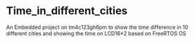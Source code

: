 # Time_in_different_cities
An Embedded project on tm4c123gh6pm to show the time difference in 10 different cities and showing the time on LCD16*2 based on FreeRTOS OS
